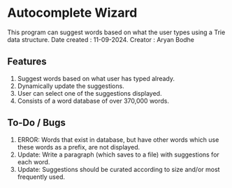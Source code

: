 # Autocomplete Wizard
This program can suggest words based on what the user types using a Trie data structure.
Date created : 11-09-2024.
Creator : Aryan Bodhe

## Features 
1. Suggest words based on what user has typed already.
2. Dynamically update the suggestions.
3. User can select one of the suggestions displayed.
4. Consists of a word database of over 370,000 words.

## To-Do / Bugs
1. ERROR: Words that exist in database, but have other words which use these words as a prefix, are not displayed.
2. Update: Write a paragraph (which saves to a file) with suggestions for each word.
3. Update: Suggestions should be curated according to size and/or most frequently used.
